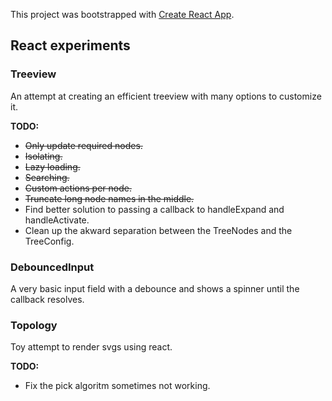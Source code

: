 This project was bootstrapped with [Create React App](https://github.com/facebookincubator/create-react-app).

## React experiments

### Treeview
An attempt at creating an efficient treeview with many options to customize it.

**TODO:**
* ~~Only update required nodes.~~
* ~~Isolating.~~
* ~~Lazy loading.~~
* ~~Searching.~~
* ~~Custom actions per node.~~
* ~~Truncate long node names in the middle.~~
* Find better solution to passing a callback to handleExpand and handleActivate.
* Clean up the akward separation between the TreeNodes and the TreeConfig.

### DebouncedInput
A very basic input field with a debounce and shows a spinner until the callback resolves.

### Topology
Toy attempt to render svgs using react.

**TODO:**
* Fix the pick algoritm sometimes not working.
